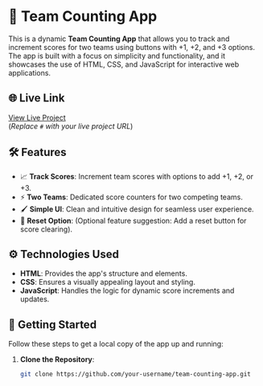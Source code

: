 # 🧮 Team Counting App

This is a dynamic **Team Counting App** that allows you to track and increment scores for two teams using buttons with +1, +2, and +3 options. The app is built with a focus on simplicity and functionality, and it showcases the use of HTML, CSS, and JavaScript for interactive web applications.

## 🌐 Live Link

[View Live Project](#)  
(_Replace `#` with your live project URL_)

## 🛠️ Features

- 📈 **Track Scores**: Increment team scores with options to add +1, +2, or +3.
- ⚡ **Two Teams**: Dedicated score counters for two competing teams.
- 🖌️ **Simple UI**: Clean and intuitive design for seamless user experience.
- 🎉 **Reset Option**: (Optional feature suggestion: Add a reset button for score clearing).

## ⚙️ Technologies Used

- **HTML**: Provides the app's structure and elements.
- **CSS**: Ensures a visually appealing layout and styling.
- **JavaScript**: Handles the logic for dynamic score increments and updates.

## 🚀 Getting Started

Follow these steps to get a local copy of the app up and running:

1. **Clone the Repository**:
   ```bash
   git clone https://github.com/your-username/team-counting-app.git
   ```
